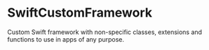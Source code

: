 # SwiftCustomFramework
Custom Swift framework with non-specific classes, extensions and functions to use in apps of any purpose.
